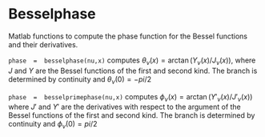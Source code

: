 # Besselphase

Matlab functions to compute the phase function for the Bessel functions and
their derivatives.

`phase  =  besselphase(nu,x)` computes 
$\theta_\nu(x) = \arctan(Y_\nu(x)/J_\nu(x))$, where $J$ and $Y$ are the Bessel
functions of the first and second kind. The branch is determined by continuity
and $\theta_\nu(0) = -pi/2$

`phase  =  besselprimephase(nu,x)` computes 
$\phi_\nu(x) = \arctan(Y'_\nu(x)/J'_\nu(x))$ where $J'$ and $Y'$ are the 
derivatives with respect to the argument of the Bessel functions of the 
first and second kind. The branch is determined by continuity
and $\phi_\nu(0) = pi/2$
